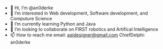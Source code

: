 - 👋 Hi, I’m @an0derke
- 👀 I’m interested in Web development, Software development, and Computure Science 
- 🌱 I’m currently learning Python and Java
- 💞️ I’m looking to collaborate on FIRST robotics and Artifical Intelligence
- 📫 How to reach me 
email: aqidesigner@gmail.com
ChiefDelphi: an0derke
<!---
an0derke/an0derke is a ✨ special ✨ repository because its `README.md` (this file) appears on your GitHub profile.
You can click the Preview link to take a look at your changes.
--->
